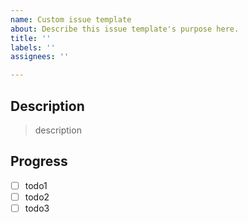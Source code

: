 ```yaml
---
name: Custom issue template
about: Describe this issue template's purpose here.
title: ''
labels: ''
assignees: ''

---
```


## Description
> description

## Progress
- [ ] todo1
- [ ] todo2
- [ ] todo3
